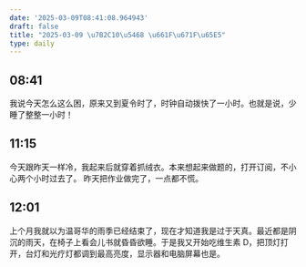 ```yaml
---
date: '2025-03-09T08:41:08.964943'
draft: false
title: "2025-03-09 \u7B2C10\u5468 \u661F\u671F\u65E5"
type: daily
---
```


## 08:41

我说今天怎么这么困，原来又到夏令时了，时钟自动拨快了一小时。也就是说，少睡了整整一小时！


## 11:15

今天跟昨天一样冷，我起来后就穿着抓绒衣。本来想起来做题的，打开订阅，不小心两个小时过去了。 昨天把作业做完了，一点都不慌。


## 12:01

上个月我就以为温哥华的雨季已经结束了，现在才知道我是过于天真。最近都是阴沉的雨天，在椅子上看会儿书就昏昏欲睡。于是我又开始吃维生素 D，把顶灯打开，台灯和光疗灯都调到最高亮度，显示器和电脑屏幕也是。

